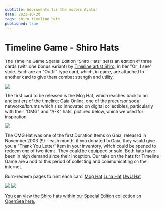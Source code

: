 ```yaml
---
subtitle: Adornments for the modern Avatar
date: 2023-10-20
tags: shiro timeline hats
published: true
---
```


# Timeline Game - Shiro Hats
The Timeline Game Special Edition "Shiro Hats" set is an edition of three cards (with one bonus variant) by [Timeline artist Shiro](https://timelinegame.net/articles/timeline-artist-shiro), in her "Oh, I see" style. Each are an "Outfit" type card, which, in game, are attached to another card to give them combat strength and utility. 

![](https://raw.seadn.io/files/6a6ed730db6b5a013700d3b73d0577b5.png)

The first card to be released is the Mog Hat, which reaches back to an ancient era of the timeline; Gaia Online, one of the precursor social networks/forums which also innovated on digital collectibles, particularly with their "OMG" and "AFK" hats, pictured below, which we used for inspiration.

![](https://pbs.twimg.com/media/FvTPvZ5WABwf8yk?format=png&name=360x360)

The OMG Hat was one of the first Donation Items on Gaia, released in November 2003 (!!) - each month, if you donated to Gaia, they would give you a "Thank You Letter" item in your inventory, which could be opened to redeem one of two items. They could be equipped or sold. Both hats have been in high demand since their inception. Our take on the hats for Timeline Game are a nod to this period of collecting and communicating on the internet.

Burn-redeem pages to mint each card:
[Mog Hat](https://app.manifold.xyz/br/mog-hat)
[Luna Hat](https://app.manifold.xyz/br/luna-hat)
[UwU Hat](https://app.manifold.xyz/br/UwU-Hat)

![](https://raw.seadn.io/files/4b36a462e37aafcb978d7614338d00a9.png)
![](https://raw.seadn.io/files/ce9a5c24fc0f9372a91b24baae6d5f53.png)


[You can view the Shiro Hats within our Special Edition collection on OpenSea here.](https://opensea.io/collection/tlgame-se?search[stringTraits][0][name]=Set&search[stringTraits][0][values][0]=Shiro%20Hats&search[sortAscending]=true&search[sortBy]=UNIT_PRICE)